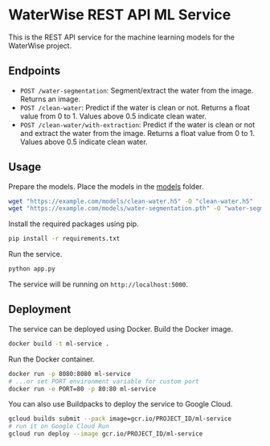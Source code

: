 # WaterWise REST API ML Service

This is the REST API service for the machine learning models for the WaterWise project.

## Endpoints

- `POST /water-segmentation`: Segment/extract the water from the image. Returns an image.
- `POST /clean-water`: Predict if the water is clean or not. Returns a float value from 0 to 1. Values above 0.5 indicate clean water.
- `POST /clean-water/with-extraction`: Predict if the water is clean or not and extract the water from the image. Returns a float value from 0 to 1. Values above 0.5 indicate clean water.

## Usage

Prepare the models. Place the models in the [models](models) folder.

```bash
wget "https://example.com/models/clean-water.h5" -O "clean-water.h5"
wget "https://example.com/models/water-segmentation.pth" -O "water-segmentation.pth"
```

Install the required packages using pip.

```bash
pip install -r requirements.txt
```

Run the service.

```bash
python app.py
```

The service will be running on `http://localhost:5000`.

## Deployment

The service can be deployed using Docker. Build the Docker image.

```bash
docker build -t ml-service .
```

Run the Docker container.

```bash
docker run -p 8080:8080 ml-service
# ...or set PORT environment variable for custom port
docker run -e PORT=80 -p 80:80 ml-service
```

You can also use Buildpacks to deploy the service to Google Cloud.

```bash
gcloud builds submit --pack image=gcr.io/PROJECT_ID/ml-service
# run it on Google Cloud Run
gcloud run deploy --image gcr.io/PROJECT_ID/ml-service
```
